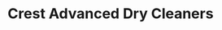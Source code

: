 ---
title: "Crest Advanced Dry Cleaners"
url: /clifton/crest-advanced-dry-cleaners/
shop: Wäscherei
---